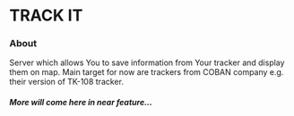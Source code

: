 
# TRACK IT 

### About 

Server which allows You to save information from Your tracker and display them on map. Main target for now are trackers from COBAN company e.g. their version of TK-108 tracker.

##### More will come here in near feature... 
